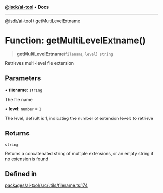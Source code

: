 [**@isdk/ai-tool**](../README.md) • **Docs**

***

[@isdk/ai-tool](../globals.md) / getMultiLevelExtname

# Function: getMultiLevelExtname()

> **getMultiLevelExtname**(`filename`, `level`): `string`

Retrieves multi-level file extension

## Parameters

• **filename**: `string`

The file name

• **level**: `number` = `1`

The level, default is 1, indicating the number of extension levels to retrieve

## Returns

`string`

Returns a concatenated string of multiple extensions, or an empty string if no extension is found

## Defined in

[packages/ai-tool/src/utils/filename.ts:174](https://github.com/isdk/ai-tool.js/blob/e324043799402aa2caa41711a9168487ab85c166/src/utils/filename.ts#L174)
